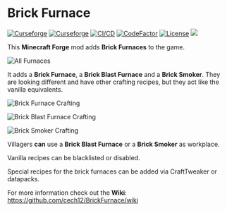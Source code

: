 # Brick Furnace 

[![Curseforge](http://cf.way2muchnoise.eu/full_brick-furnace_downloads(0D0D0D-F16436-fff-010101-fff).svg)](https://www.curseforge.com/minecraft/mc-mods/brick-furnace)
[![Curseforge](http://cf.way2muchnoise.eu/versions/For%20MC_brick-furnace_all(0D0D0D-F16436-fff-010101).svg)](https://www.curseforge.com/minecraft/mc-mods/brick-furnace/files)
[![CI/CD](https://github.com/cech12/BrickFurnace/actions/workflows/cicd-workflow.yml/badge.svg)](https://github.com/cech12/BrickFurnace/actions/workflows/cicd-workflow.yml)
[![CodeFactor](https://www.codefactor.io/repository/github/cech12/brickfurnace/badge)](https://www.codefactor.io/repository/github/cech12/brickfurnace)
[![License](https://img.shields.io/github/license/cech12/BrickFurnace)](http://opensource.org/licenses/MIT)
[![](https://img.shields.io/discord/752506676719910963.svg?style=flat&color=informational&logo=discord&label=Discord)](https://discord.gg/gRUFH5t)

This **Minecraft Forge** mod adds **Brick Furnaces** to the game.

![All Furnaces](material/all_furnaces.png)

It adds a **Brick Furnace**, a **Brick Blast Furnace** and a **Brick Smoker**. They are looking different and have other crafting recipes, but they act like the vanilla equivalents.

![Brick Furnace Crafting](material/crafting.png)

![Brick Blast Furnace Crafting](material/blast_furnace_crafting.png)

![Brick Smoker Crafting](material/smoker_crafting.png)

Villagers **can** use a **Brick Blast Furnace** or a **Brick Smoker** as workplace.

Vanilla recipes can be blacklisted or disabled. 

Special recipes for the brick furnaces can be added via CraftTweaker or datapacks.

For more information check out the **Wiki**: https://github.com/cech12/BrickFurnace/wiki